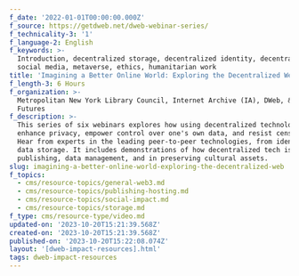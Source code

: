 ```yaml
---
f_date: '2022-01-01T00:00:00.000Z'
f_source: https://getdweb.net/dweb-webinar-series/
f_technicality-3: '1'
f_language-2: English
f_keywords: >-
  Introduction, decentralized storage, decentralized identity, decentralized
  social media, metaverse, ethics, humanitarian work
title: 'Imagining a Better Online World: Exploring the Decentralized Web'
f_length-3: 6 Hours
f_organization: >-
  Metropolitan New York Library Council, Internet Archive (IA), DWeb, & Library
  Futures
f_description: >-
  This series of six webinars explores how using decentralized technologies may
  enhance privacy, empower control over one's own data, and resist censorship.
  Hear from experts in the leading peer-to-peer technologies, from identity to
  data storage. It includes demonstrations of how decentralized tech is used in
  publishing, data management, and in preserving cultural assets.
slug: imagining-a-better-online-world-exploring-the-decentralized-web
f_topics:
  - cms/resource-topics/general-web3.md
  - cms/resource-topics/publishing-hosting.md
  - cms/resource-topics/social-impact.md
  - cms/resource-topics/storage.md
f_type: cms/resource-type/video.md
updated-on: '2023-10-20T15:21:39.568Z'
created-on: '2023-10-20T15:21:39.568Z'
published-on: '2023-10-20T15:22:08.074Z'
layout: '[dweb-impact-resources].html'
tags: dweb-impact-resources
---
```



